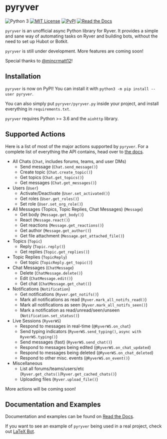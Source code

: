 # pyryver
![Python 3](https://img.shields.io/pypi/pyversions/pyryver)
[![MIT License](https://img.shields.io/pypi/l/pyryver)](https://github.com/tylertian123/pyryver/blob/master/LICENSE)
[![PyPI](https://img.shields.io/pypi/v/pyryver)](https://pypi.org/project/pyryver/)
[![Read the Docs](https://img.shields.io/readthedocs/pyryver)](https://pyryver.readthedocs.io/en/latest/)

`pyryver` is an unofficial async Python library for Ryver.
It provides a simple and sane way of automating tasks on Ryver and building bots, without the need to set up Hubot or Botkit.

`pyryver` is still under development. More features are coming soon!

Special thanks to [@mincrmatt12](https://github.com/mincrmatt12)!

## Installation
`pyryver` is now on PyPI! You can install it with `python3 -m pip install --user pyryver`.

You can also simply put `pyryver/pyryver.py` inside your project, and install everything in `requirements.txt`.

`pyryver` requires Python >= 3.6 and the `aiohttp` library.

## Supported Actions
Here is a list of most of the major actions supported by `pyryver`. 
For a complete list of everything the API contains, head over to [the docs](https://pyryver.readthedocs.io/en/latest/index.html).
  - All Chats (`Chat`, includes forums, teams, and user DMs)
    - Send message (`Chat.send_message()`)
    - Create topic (`Chat.create_topic()`)
    - Get topics (`Chat.get_topics()`)
    - Get messages (`Chat.get_messages()`)
  - Users (`User`)
    - Activate/Deactivate (`User.set_activated()`)
    - Get roles (`User.get_roles()`)
    - Set role (`User.set_org_role()`)
  - All Messages (Topics, Topic Replies, Chat Messages) (`Message`)
    - Get body (`Message.get_body()`)
    - React (`Message.react()`)
    - Get reactions (`Message.get_reactions()`)
    - Get author (`Message.get_author()`)
    - Get file attachment (`Message.get_attached_file()`)
  - Topics (`Topic`)
    - Reply (`Topic.reply()`)
    - Get replies (`Topic.get_replies()`)
  - Topic Replies (`TopicReply`)
    - Get topic (`TopicReply.get_topic()`)
  - Chat Messages (`ChatMessage`)
    - Delete (`ChatMessage.delete()`)
    - Edit (`ChatMessage.edit()`)
    - Get chat (`ChatMessage.get_chat()`)
  - Notifications (`Notification`)
    - Get notifications (`Ryver.get_notifs()`)
    - Mark all notifications as read (`Ryver.mark_all_notifs_read()`)
    - Mark all notifications as seen (`Ryver.mark_all_notifs_seen()`)
    - Mark a notification as read/unread/seen/unseen (`Notification.set_status()`)
  - Live Sessions (`RyverWS`)
    - Respond to messages in real-time (`@RyverWS.on_chat`)
    - Send typing indicators (`RyverWS.send_typing()`, `async with RyverWS.typing()`)
    - Send messages (fast) (`RyverWS.send_chat()`)
    - Respond to messages being edited (`@RyverWS.on_chat_updated`)
    - Respond to messages being deleted (`@RyverWS.on_chat_deleted`)
    - Respond to other misc. events (`@RyverWS.on_event()`)
  - Miscellaneous
    - List all forums/teams/users/etc (`Ryver.get_chats()`/`Ryver.get_cached_chats()`)
    - Uploading files (`Ryver.upload_file()`)

More actions will be coming soon!

## Documentation and Examples
Documentation and examples can be found on [Read the Docs](https://pyryver.readthedocs.io/en/latest/index.html).

If you want to see an example of `pyryver` being used in a real project, check out [LaTeX Bot](https://github.com/tylertian123/ryver-latexbot).

